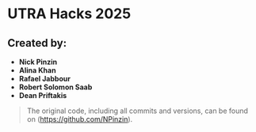 
# UTRA Hacks 2025

## Created by:
- **Nick Pinzin**
- **Alina Khan**
- **Rafael Jabbour**
- **Robert Solomon Saab**
- **Dean Priftakis**

> The original code, including all commits and versions, can be found on (https://github.com/NPinzin).
